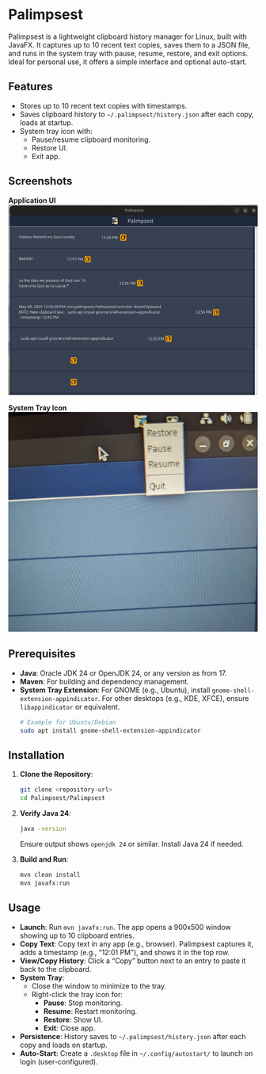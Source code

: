 # Palimpsest

Palimpsest is a lightweight clipboard history manager for Linux, built with JavaFX. It captures up to 10 recent text copies, saves them to a JSON file, and runs in the system tray with pause, resume, restore, and exit options. Ideal for personal use, it offers a simple interface and optional auto-start.

## Features

- Stores up to 10 recent text copies with timestamps.
- Saves clipboard history to `~/.palimpsest/history.json` after each copy, loads at startup.
- System tray icon with:
  - Pause/resume clipboard monitoring.
  - Restore UI.
  - Exit app.

## Screenshots

**Application UI**  
![Palimpsest UI](images/palimsest.png)

**System Tray Icon**  
![Tray Icon](images/trayIcon.jpeg)

## Prerequisites

- **Java**: Oracle JDK 24 or OpenJDK 24, or any version as from 17.
- **Maven**: For building and dependency management.
- **System Tray Extension**: For GNOME (e.g., Ubuntu), install `gnome-shell-extension-appindicator`. For other desktops (e.g., KDE, XFCE), ensure `libappindicator` or equivalent.
  ```bash
  # Example for Ubuntu/Debian
  sudo apt install gnome-shell-extension-appindicator
  ```

## Installation

1. **Clone the Repository**:
   ```bash
   git clone <repository-url>
   cd Palimpsest/Palimpsest
   ```

2. **Verify Java 24**:
   ```bash
   java -version
   ```
   Ensure output shows `openjdk 24` or similar. Install Java 24 if needed.

3. **Build and Run**:
   ```bash
   mvn clean install
   mvn javafx:run
   ```

## Usage

- **Launch**: Run `mvn javafx:run`. The app opens a 900x500 window showing up to 10 clipboard entries.
- **Copy Text**: Copy text in any app (e.g., browser). Palimpsest captures it, adds a timestamp (e.g., “12:01 PM”), and shows it in the top row.
- **View/Copy History**: Click a “Copy” button next to an entry to paste it back to the clipboard.
- **System Tray**:
  - Close the window to minimize to the tray.
  - Right-click the tray icon for:
    - **Pause**: Stop monitoring.
    - **Resume**: Restart monitoring.
    - **Restore**: Show UI.
    - **Exit**: Close app.
- **Persistence**: History saves to `~/.palimpsest/history.json` after each copy and loads on startup.
- **Auto-Start**: Create a `.desktop` file in `~/.config/autostart/` to launch on login (user-configured).